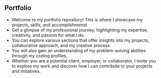 
  
## Portfolio

- Welcome to my portfolio repository! This is where I showcase my projects, skills, and accomplishmenst.
- Get a glimpse of my professional journey, highlighting my expertise, creativity, and passion for what I do.
- You can explore various sections that offer insights into my projects, collaborative approach, and my creative process.
- You will also gain an understanding of my problem-solving abilities through my coding profiles.
- Whether you are a potential client, employer, or collaborator, I invite you to explore my work and discover how I can contribute to your projects and initiatives.
